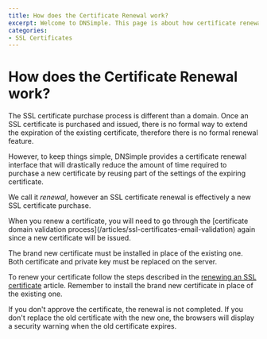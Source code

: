 ```yaml
---
title: How does the Certificate Renewal work?
excerpt: Welcome to DNSimple. This page is about how certificate renewal works. Hosted DNS has never been this easy.
categories:
- SSL Certificates
---
```


# How does the Certificate Renewal work?

The SSL certificate purchase process is different than a domain. Once an SSL certificate is purchased and issued, there is no formal way to extend the expiration of the existing certificate, therefore there is no formal renewal feature.

However, to keep things simple, DNSimple provides a certificate renewal interface that will drastically reduce the amount of time required to purchase a new certificate by reusing part of the settings of the expiring certificate.

We call it *renewal*, however an SSL certificate renewal is effectively a new SSL certificate purchase.

<note>
When you renew a certificate, you will need to go through the [certificate domain validation process](/articles/ssl-certificates-email-validation) again since a new certificate will be issued.

The brand new certificate must be installed in place of the existing one. Both certificate and private key must be replaced on the server.
</note>

To renew your certificate follow the steps described in the [renewing an SSL certificate](/articles/renewing-ssl-certificates) article. Remember to install the brand new certificate in place of the existing one.

<warning>
If you don't approve the certificate, the renewal is not completed. If you don't replace the old certificate with the new one, the browsers will display a security warning when the old certificate expires.
</warning>
